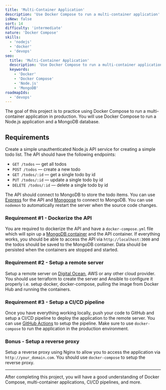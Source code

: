 ```yaml
---
title: 'Multi-Container Application'
description: 'Use Docker Compose to run a multi-container application'
isNew: false
sort: 14
difficulty: 'intermediate'
nature: 'Docker Compose'
skills:
  - 'nodejs'
  - 'docker'
  - 'devops'
seo:
  title: 'Multi-Container Application'
  description: 'Use Docker Compose to run a multi-container application'
  keywords:
    - 'Docker'
    - 'Docker Compose'
    - 'Node.js'
    - 'MongoDB'
roadmapIds:
  - 'devops'
---
```


The goal of this project is to practice using Docker Compose to run a multi-container application in production. You will use Docker Compose to run a Node.js application and a MongoDB database.

## Requirements

Create a simple unauthenticated Node.js API service for creating a simple todo list. The API should have the following endpoints:

- `GET /todos` — get all todos
- `POST /todos` — create a new todo
- `GET /todos/:id` — get a single todo by id
- `PUT /todos/:id` — update a single todo by id
- `DELETE /todos/:id` — delete a single todo by id

The API should connect to MongoDB to store the todo items. You can use [Express](https://expressjs.com/) for the API and [Mongoose](https://mongoosejs.com/) to connect to MongoDB. You can use `nodemon` to automatically restart the server when the source code changes. 

### Requirement #1 - Dockerize the API

You are required to dockerize the API and have a `docker-compose.yml` file which will spin up a [MongoDB container](https://hub.docker.com/_/mongo) and the API container. If everything works, you should be able to access the API via `http://localhost:3000` and the todos should be saved to the MongoDB container. Data should be persisted when the containers are stopped and started.

### Requirement #2 - Setup a remote server

Setup a remote server on [Digital Ocean](https://m.do.co/c/b29aa8845df8), AWS or any other cloud provider. You should use terraform to create the server and Ansible to configure it properly i.e. setup docker, docker-compose, pulling the image from Docker Hub and running the containers.

### Requirement #3 - Setup a CI/CD pipeline

Once you have everything working locally, push your code to GitHub and setup a CI/CD pipeline to deploy the application to the remote server. You can use [GitHub Actions](https://github.com/features/actions) to setup the pipeline. Make sure to use `docker-compose` to run the application in the production environment.

### Bonus - Setup a reverse proxy

Setup a reverse proxy using Nginx to allow you to access the application via `http://your_domain.com`. You should use `docker-compose` to setup the reverse proxy.

<hr />

After completing this project, you will have a good understanding of Docker Compose, multi-container applications, CI/CD pipelines, and more.